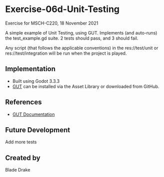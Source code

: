 # Exercise-06d-Unit-Testing

Exercise for MSCH-C220, 18 November 2021

A simple example of Unit Testing, using GUT. Implements (and auto-runs) the test_example.gd suite. 2 tests should pass, and 3 should fail.

Any script (that follows the applicable conventions) in the res://test/unit or res://test/integration will be run when the project is played.

## Implementation
 - Built using Godot 3.3.3
 - [GUT](https://github.com/bitwes/Gut) can be installed via the Asset Library or downloaded from GitHub.

## References
 - [GUT Documentation](https://github.com/bitwes/Gut/wiki/Quick-Start)

## Future Development
Add more tests

## Created by 
Blade Drake
